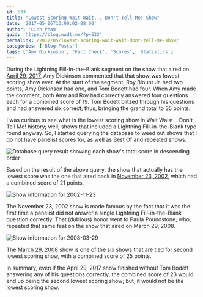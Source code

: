 ```yaml
---
id: 633
title: "Lowest Scoring Wait Wait... Don't Tell Me! Show"
date: '2017-05-06T13:00:02-08:00'
author: 'Linh Pham'
guid: 'https://blog.wwdt.me/?p=633'
permalink: /2017/05/lowest-scoring-wait-wait-dont-tell-me-show/
categories: ['Blog Posts']
tags: ['Amy Dickinson', 'Fact Check', 'Scores', 'Statistics']
---
```


During the Lightning Fill-in-the-Blank segment on the show that aired on [April 29, 2017](https://stats.wwdt.me/shows/2017/4/29), Amy Dickinson commented that that show was lowest scoring show ever. At the start of the segment, Roy Blount Jr. had two points, Amy Dickinson had one, and Tom Bodett had four. When Amy made the comment, both Amy and Roy had correctly answered four questions each for a combined score of 19. Tom Bodett blitzed through his questions and had answered six correct; thus, bringing the grand total to 35 points.

I was curious to see what is the lowest scoring show in Wait Waist... Don't Tell Me! history; well, shows that included a Lightning Fill-in-the-Blank type round anyway. So, I started querying the database to weed out shows that I do not have panelist scores for, as well as Best Of and repeated shows.

![Database query result showing each show's total score in descending order](/images/2017/05/Database-Query.png)

Based on the result of the above query, the show that actually has the lowest score was the one that aired back in [November 23, 2002](https://stats.wwdt.me/shows/2002/11/23), which had a combined score of 21 points.

![Show information for 2002-11-23](/images/2017/05/2002-11-23-Show-Information.png)

The November 23, 2002 show is made famous by the fact that it was the first time a panelist did not answer a single Lightning Fill-in-the-Blank question correctly. That (dubious) honor went to Paula Poundstone; who, repeated that same feat on the show that aired on March 29, 2008.

![Show information for 2008-03-29](/images/2017/05/2008-03-29-Show-Information.png)

The [March 29, 2008](https://stats.wwdt.me/shows/2008/3/29) show is one of the six shows that are tied for second lowest scoring show, with a combined score of 25 points.

In summary, even if the April 29, 2017 show finished without Tom Bodett answering any of his questions correctly, the combined score of 23 would end up being the second lowest scoring show; but, it would not be _the_ lowest scoring show.
